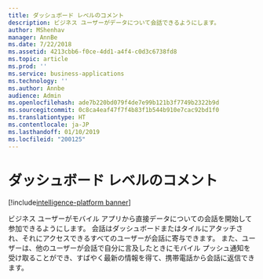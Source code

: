 ```yaml
---
title: ダッシュボード レベルのコメント
description: ビジネス ユーザーがデータについて会話できるようにします。
author: MShenhav
manager: AnnBe
ms.date: 7/22/2018
ms.assetid: 4213cbb6-f0ce-4dd1-a4f4-c0d3c6738fd8
ms.topic: article
ms.prod: ''
ms.service: business-applications
ms.technology: ''
ms.author: Annbe
audience: Admin
ms.openlocfilehash: ade7b220bd079f4de7e99b121b3f7749b2322b9d
ms.sourcegitcommit: 0c8ca4eaf47f7f4b83f1b544b910e7cac92bd1f0
ms.translationtype: HT
ms.contentlocale: ja-JP
ms.lasthandoff: 01/10/2019
ms.locfileid: "200125"
---
```

# <a name="dashboard-level-commenting"></a>ダッシュボード レベルのコメント

[!include[intelligence-platform banner](../../includes/intelligence-platform.md)]



ビジネス ユーザーがモバイル アプリから直接データについての会話を開始して参加できるようにします。 会話はダッシュボードまたはタイルにアタッチされ、それにアクセスできるすべてのユーザーが会話に寄与できます。 また、ユーザーは、他のユーザーが会話で自分に言及したときにモバイル プッシュ通知を受け取ることができ、すばやく最新の情報を得て、携帯電話から会話に返信できます。

